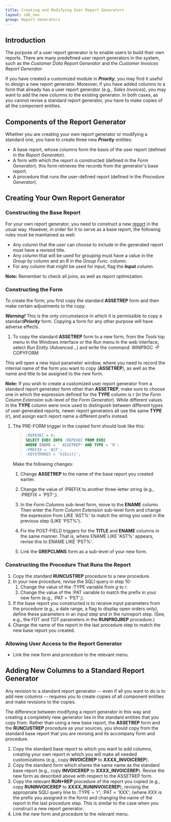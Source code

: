 ```yaml
---
title: Creating and Modifying User Report Generators
layout: sdk_nav
group: Report Generators
---
```



## Introduction

The purpose of a user report generator is to enable users to build their
own reports. There are many predefined user report generators in the
system, such as the *Customer Data Report Generator* and the *Customer
Invoices Report Generator*.

If you have created a customized module in ***Priority***, you may find
it useful to design a new report generator. Moreover, if you have added
columns to a form that already has a user report generator (e.g., *Sales
Invoices*), you may want to add the new columns to the existing
generator. In both cases, as you cannot revise a standard report
generator, you have to make copies of all the component entities.

## Components of the Report Generator 

Whether you are creating your own report generator or modifying a
standard one, you have to create three new ***Priority*** entities:

-   A base report, whose columns form the basis of the user report
    (defined in the *Report Generator*).
-   A form with which the report is constructed (defined in the *Form
    Generator*); this form retrieves the records from the generator\'s
    base report.
-   A procedure that runs the user-defined report (defined in the
    *Procedure Generator*).

## Creating Your Own Report Generator 

### Constructing the Base Report 

For your own report generator, you need to construct a new
[report](Reports ) in the usual way. However, in order for it
to serve as a base report, the following rules must be maintained as
well:

-   Any column that the user can choose to include in the generated
    report must have a revised title.
-   Any column that will be used for grouping must have a value in the
    *Group by* column and an *R* in the *Group Func.* column.
-   For any column that might be used for input, flag the **Input**
    column.


**Note:** Remember to check all joins, as well as report optimization.



### Constructing the Form 

To create the form, you first copy the standard **ASSETREP** form and
then make certain adjustments to the copy.



***Warning!*** This is the only circumstance in which it is permissible
to copy a standard***Priority*** form. Copying a form for any other
purpose will have adverse effects.


1.  To copy the standard **ASSETREP** form to a new form, from the
    *Tools* top menu in the Windows interface or the *Run* menu in the
    web interface, select *Run Entity (Advanced...)* and write the
    command: WINPROC -P COPYFORM

This will open a new input parameter window, where you need to record
the internal name of the form you want to copy (**ASSETREP**), as well
as the name and title to be assigned to the new form.

**Note:** If you wish to create a customized user report generator from
a standard report generator form other than **ASSETREP**, make sure to
choose one in which the expression defined for the **TYPE** column is
*r* (in the *Form Column Extension* sub-level of the *Form Generator*).
While different values in the **TYPE** column were once used to
distinguish between different types of user generated reports, newer
report generators all use the same **TYPE** (*r*), and assign each
report name a different prefix instead.

1.  The PRE-FORM trigger in the copied form should look like this:

    > ```sql
    > :REPEXEC = 0;
    > SELECT EXEC INTO :REPEXEC FROM EXEC 
    > WHERE ENAME = ' ASSETREP' AND TYPE = 'R';
    > :PREFIX = 'AST';
    > :KEYSTROKES = '%{Exit}'; 
    > ```

    Make the following changes:
    1. Change **ASSETREP** to the name of the base report you
        created earlier.
    2. Change the value of :PREFIX to another three-letter string
        (e.g., :PREFIX = \'PST\';).

    3. In the *Form Columns* sub-level form, move to the **ENAME**
    column. Then enter the *Form Column Extension* sub-level form and
    change the expression from LIKE \'AST%\' to match the string you
    used in the previous step (LIKE \'PST%\').


    4. Fix the POST-FIELD triggers for the **TITLE** and **ENAME**
    columns in the same manner. That is, where ENAME LIKE \'AST%\'
    appears, revise this to ENAME LIKE \'PST%\'.

    5. Link the **GREPCLMNS** form as a sub-level of your new form.

### Constructing the Procedure That Runs the Report 

1.  Copy the standard **RUNCUSTREP** procedure to a new procedure.
2.  In your new procedure, revise the SQLI query in step 10:
    1. Change the value of the :TYPE variable from *g* to *r*.
    2. Change the value of the :PAT variable to match the prefix in
    your new form (e.g., :PAT = \'PST\';).
3.  If the base report you constructed is to receive input parameters
    from the procedure (e.g., a date range, a flag to display open
    orders only), define these parameters in an input step and in the
    runreport step. (See, e.g., the FDT and TDT parameters in the
    **RUNPROJREP** procedure.)
4.  Change the name of the report in the last procedure step to match
    the new base report you created.

### Allowing User Access to the Report Generator 

-   Link the new form and procedure to the relevant menu.

## Adding New Columns to a Standard Report Generator 

Any revision to a standard report generator -- even if all you want to
do is to add new columns -- requires you to create copies of all
component entities and make revisions to the copies.

The difference between modifying a report generator in this way and
creating a completely new generator lies in the standard entities that
you copy from. Rather than using a new base report, the **ASSETREP**
form and the **RUNCUSTREP** procedure as your sources, you should copy
from the standard base report that you are revising and its accompany
form and procedure.

1.  Copy the standard base report to which you want to add columns,
    creating your own report in which you will make all needed
    customizations (e.g., copy **INVOICEREP** to **XXXX_INVOICEREP**).
2.  Copy the standard form which shares the same name as the standard
    base report (e.g., copy **INVOICEREP** to **XXXX_INVOICEREP**).
    Revise the new form as described above with respect to the ASSETREP
    form.
3.  Copy the relevant **RUN\*REP** procedure of the report you copied
    (e.g., copy **RUNINVOICEREP** to **XXXX_RUNINVOICEREP**), revising
    the appropriate SQLI query line to :TYPE = \'r\'; :PAT = \'XXX\';
    (where XXX is the prefix you assigned in the form) and changing the
    name of the report in the last procedure step. This is similar to
    the case when you construct a new report generator.
4.  Link the new form and procedure to the relevant menu.
